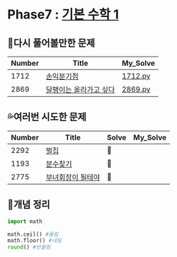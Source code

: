 # Phase7 : [기본 수학 1](https://www.acmicpc.net/step/8)



## 💫다시 풀어볼만한 문제

| Number | Title                                                        | My_Solve             |
| ------ | ------------------------------------------------------------ | -------------------- |
| 1712   | [손익분기점](https://www.acmicpc.net/problem/1712)           | [1712.py](./1712.py) |
| 2869   | [달팽이는 올라가고 싶다](https://www.acmicpc.net/problem/2869) | [2869.py](./2869.py) |



## 💦여러번 시도한 문제

| Number | Title                                                     | Solve | My_Solve |
| ------ | --------------------------------------------------------- | ----- | -------- |
| 2292   | [벌집](https://www.acmicpc.net/problem/2292)              | 🔴     |          |
| 1193   | [분수찾기](https://www.acmicpc.net/problem/1193)          | 🔴     |          |
| 2775   | [부녀회장이 될테야](https://www.acmicpc.net/problem/2775) | 🔴     |          |



## 📑개념 정리 

```python
import math

math.ceil() #올림
math.floor() #내림
round() #반올림
```

